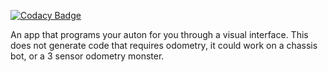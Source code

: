 
[![Codacy Badge](https://api.codacy.com/project/badge/Grade/102af482e6914a5c8cbe6db3c9089cba)](https://app.codacy.com/gh/PK268/AutonGUI?utm_source=github.com&utm_medium=referral&utm_content=PK268/AutonGUI&utm_campaign=Badge_Grade)

An app that programs your auton for you through a visual interface. This does not generate code that requires odometry, it could work on a chassis bot, or a 3 sensor odometry monster.
